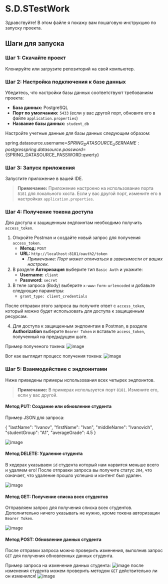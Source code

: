 # S.D.STestWork

Здравствуйте! В этом файле я покажу вам пошаговую инструкцию по запуску проекта.

## Шаги для запуска

### Шаг 1: Скачайте проект

Клонируйте или загрузите репозиторий на свой компьютер.

### Шаг 2: Настройка подключения к базе данных

Убедитесь, что настройки базы данных соответствуют требованиям проекта:
- **База данных:** PostgreSQL
- **Порт по умолчанию:** `5433` (если у вас другой порт, обновите его в файле `application.properties`)
- **Название базы данных:** `student_db`

Настройте учетные данные для базы данных следующим образом:

spring.datasource.username=${SPRING_DATASOURCE_USERNAME:postgres}
spring.datasource.password=${SPRING_DATASOURCE_PASSWORD:qwerty}

### Шаг 3: Запуск приложения

Запустите приложение в вашей IDE. 
> **Примечание:** Приложение настроено на использование порта `8181` для локального хоста. Если у вас другой порт, измените его в настройках `application.properties`.

### Шаг 4: Получение токена доступа

Для доступа к защищенным эндпоинтам необходимо получить `access_token`.

1. Откройте Postman и создайте новый запрос для получения `access_token`.
   - **Метод:** `POST`
   - **URL:** `http://localhost:8181/oauth2/token`
     - _Примечание: Порт может отличаться в зависимости от ваших настроек._
2. В разделе **Авторизация** выберите тип `Basic Auth` и укажите:
   - **Username:** `client`
   - **Password:** `secret`
3. В теле запроса (Body) выберите `x-www-form-urlencoded` и добавьте следующие параметры:
   - `grant_type: client_credentials`

После отправки этого запроса вы получите ответ с `access_token`, который можно будет использовать для доступа к защищенным ресурсам.

4. Для доступа к защищенным эндпоинтам в Postman, в разделе **Authorization** выберите `Bearer Token` и вставьте `access_token`, полученный на предыдущем шаге.

Пример полученого токена:
![image](https://github.com/user-attachments/assets/8918192e-1f4b-4131-889a-8f72b7f0f15b)

Вот как выглядит процесс получения токена:
![image](https://github.com/user-attachments/assets/1070f9a5-fc78-4b33-97dc-77dcd3bad714)


### Шаг 5: Взаимодействие с эндпоинтами

Ниже приведены примеры использования всех четырех эндпоинтов. 
> **Примечание:** В примерах используется порт `8181`. Измените его, если у вас другой.

#### Метод PUT: Создание или обновление студента

Пример JSON для запроса:

{
  "lastName": "Ivanov",
  "firstName": "Ivan",
  "middleName": "Ivanovich",
  "studentGroup": "A1",
  "averageGrade": 4.5
}

![image](https://github.com/user-attachments/assets/176d97a3-bf87-4414-a268-5ee358b2e05c)

#### Метод DELETE: Удаление студента

В хедерах указываем `id` студента который нам нарвится меньше всего и удаляем его! После отправки запроса вы получите статус `204`, что означает, что удаление прошло успешно и контент был удален.

![image](https://github.com/user-attachments/assets/f6ed7b73-820a-4d3b-a689-b31aa1af4718)

#### Метод GET: Получение списка всех студентов

Отправляем запрос для получения списка всех студентов. Дополнительно ничего указывать не нужно, кроме токена авторизации `Bearer Token`.

![image](https://github.com/user-attachments/assets/d5cebf27-67ad-44f0-a007-8d9a53fad588)
#### Метод POST: Обновление данных студента

После отправки запроса можно проверить изменения, выполнив запрос `GET` для получения обновленных данных студента.

Пример запроса на изменение данных студента:
![image](https://github.com/user-attachments/assets/0568b57f-2579-49fb-8b00-e457476d64b8)
после изменения студента можем проверить методом `GET` действительно ли он изменился!
![image](https://github.com/user-attachments/assets/f873cb38-7d9f-4b24-bd2d-580796e55820)







